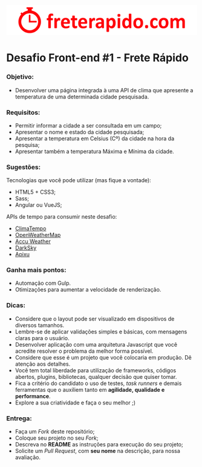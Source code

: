 <div style="text-align:center;"><img src ="freterapido.png" /></div>

# Desafio Front-end #1 - Frete Rápido


### Objetivo:

- Desenvolver uma página integrada à uma API de clima que apresente a temperatura de uma determinada cidade pesquisada.


### Requisitos:

- Permitir informar a cidade a ser consultada em um campo;
- Apresentar o nome e estado da cidade pesquisada;
- Apresentar a temperatura em Celsius (Cº) da cidade na hora da pesquisa;
- Apresentar também a temperatura Máxima e Mínima da cidade.


### Sugestões:

Tecnologias que você pode utilizar (mas fique a vontade):

- HTML5 + CSS3;
- Sass;
- Angular ou VueJS;

APIs de tempo para consumir neste desafio:

- [ClimaTempo][7]
- [OpenWeatherMap][6]
- [Accu Weather][3]
- [DarkSky][4]
- [Apixu][5]


### Ganha mais pontos:

- Automação com Gulp.
- Otimizações para aumentar a velocidade de renderização.


### Dicas:

- Considere que o layout pode ser visualizado em dispositivos de diversos tamanhos.
- Lembre-se de aplicar validações simples e básicas, com mensagens claras para o usuário.
- Desenvolver aplicação com uma arquitetura Javascript que você acredite resolver o problema da melhor forma possível.
- Considere que esse é um projeto que você colocaria em produção. Dê atenção aos detalhes.
- Você tem total liberdade para utilização de frameworks, códigos abertos, plugins, bibliotecas, qualquer decisão que quiser tomar.
- Fica a critério do candidato o uso de testes, *task runners* e demais ferramentas que o auxiliem tanto em **agilidade, qualidade e performance**.
- Explore a sua criatividade e faça o seu melhor ;)

### Entrega:
 
- Faça um *Fork* deste repositório;
- Coloque seu projeto no seu *Fork*;
- Descreva no **README** as instruções para execução do seu projeto;
- Solicite um *Pull Request*, com **seu nome** na descrição, para nossa avaliação.

[1]: https://freterapido.com/
[2]: mailto:talentos@freterapido.com
[3]: http://apidev.accuweather.com/developers/
[4]: https://darksky.net/dev/docs
[5]: https://www.apixu.com/api.aspx
[6]: https://openweathermap.org/api
[7]: https://advisor.climatempo.com.br/
